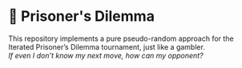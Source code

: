 # 🎲 Prisoner's Dilemma

This repository implements a pure pseudo-random approach for the Iterated Prisoner’s Dilemma tournament, just like a gambler.   
*If even I don’t know my next move, how can my opponent?* 
